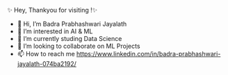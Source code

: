 ✨ Hey, Thankyou for visiting !✨

- 👋 Hi, I’m Badra Prabhashwari Jayalath
- 👀 I’m interested in AI & ML
- 🌱 I’m currently studing Data Science
- 💞️ I’m looking to collaborate on ML Projects
- 📫 How to reach me https://www.linkedin.com/in/badra-prabhashwari-jayalath-074ba2192/
